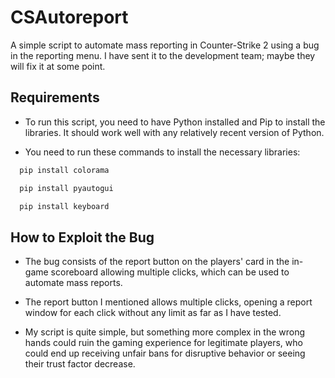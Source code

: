 
# CSAutoreport

A simple script to automate mass reporting in Counter-Strike 2 using a bug in the reporting menu. I have sent it to the development team; maybe they will fix it at some point.


## Requirements

* To run this script, you need to have Python installed and Pip to install the libraries. It should work well with any relatively recent version of Python.

* You need to run these commands to install the necessary libraries:

```bash
  pip install colorama
```

```bash
  pip install pyautogui
```

```bash
  pip install keyboard
```

## How to Exploit the Bug

* The bug consists of the report button on the players' card in the in-game scoreboard allowing multiple clicks, which can be used to automate mass reports. 

* The report button I mentioned allows multiple clicks, opening a report window for each click without any limit as far as I have tested. 

* My script is quite simple, but something more complex in the wrong hands could ruin the gaming experience for legitimate players, who could end up receiving unfair bans for disruptive behavior or seeing their trust factor decrease.